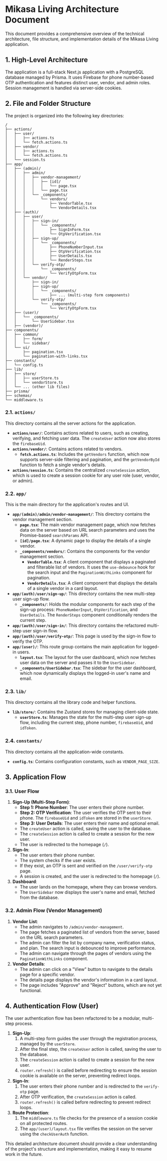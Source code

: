 # Mikasa Living Architecture Document

This document provides a comprehensive overview of the technical architecture, file structure, and implementation details of the Mikasa Living application.

## 1. High-Level Architecture

The application is a full-stack Next.js application with a PostgreSQL database managed by Prisma. It uses Firebase for phone number-based OTP authentication and features distinct user, vendor, and admin roles. Session management is handled via server-side cookies.

## 2. File and Folder Structure

The project is organized into the following key directories:

```
/
├── actions/
│   ├── user/
│   │   ├── actions.ts
│   │   └── fetch.actions.ts
│   ├── vendor/
│   │   ├── actions.ts
│   │   └── fetch.actions.ts
│   └── session.ts
├── app/
│   ├── (admin)/
│   │   ├── admin/
│   │   │   ├── vendor-management/
│   │   │   │   ├── [id]/
│   │   │   │   │   └── page.tsx
│   │   │   │   └── page.tsx
│   │   │   └── _components/
│   │   │       └── vendors/
│   │   │           ├── VendorTable.tsx
│   │   │           └── VendorDetails.tsx
│   ├── (auth)/
│   │   ├── user/
│   │   │   ├── sign-in/
│   │   │   │   └── _components/
│   │   │   │       ├── SignInForm.tsx
│   │   │   │       └── OtpVerification.tsx
│   │   │   ├── sign-up/
│   │   │   │   └── _components/
│   │   │   │       ├── PhoneNumberInput.tsx
│   │   │   │       ├── OtpVerification.tsx
│   │   │   │       ├── UserDetails.tsx
│   │   │   │       └── RenderSteps.tsx
│   │   │   └── verify-otp/
│   │   │       └── _components/
│   │   │           └── VerifyOtpForm.tsx
│   │   └── vendor/
│   │       ├── sign-in/
│   │       ├── sign-up/
│   │       │   └── _components/
│   │       │       ├── ... (multi-step form components)
│   │       └── verify-otp/
│   │           └── _components/
│   │               └── VerifyOtpForm.tsx
│   ├── (user)/
│   │   └── _components/
│   │       └── UserSidebar.tsx
│   ├── (vendor)/
├── components/
│   ├── common/
│   │   ├── form/
│   │   └── sidebar/
│   └── ui/
│       ├── pagination.tsx
│       └── pagination-with-links.tsx
├── constants/
│   └── config.ts
├── lib/
│   ├── store/
│   │   ├── userStore.ts
│   │   └── vendorStore.ts
│   └── ... (other lib files)
├── prisma/
├── schemas/
└── middleware.ts
```

### 2.1. `actions/`

This directory contains all the server actions for the application.

- **`actions/user/`**: Contains actions related to users, such as creating, verifying, and fetching user data. The `createUser` action now also stores the `firebaseUid`.
- **`actions/vendor/`**: Contains actions related to vendors.
  - **`fetch.actions.ts`**: Includes the `getVendors` function, which now supports server-side filtering and pagination, and the `getVendorById` function to fetch a single vendor's details.
- **`actions/session.ts`**: Contains the centralized `createSession` action, which is used to create a session cookie for any user role (user, vendor, or admin).

### 2.2. `app/`

This is the main directory for the application's routes and UI.

- **`app/(admin)/admin/vendor-management/`**: This directory contains the vendor management section.
  - **`page.tsx`**: The main vendor management page, which now fetches data on the server based on URL search parameters and uses the Promise-based `searchParams` API.
  - **`[id]/page.tsx`**: A dynamic page to display the details of a single vendor.
  - **`_components/vendors/`**: Contains the components for the vendor management section.
    - **`VendorTable.tsx`**: A client component that displays a paginated and filterable list of vendors. It uses the `use-debounce` hook for the search input and the `PaginationWithLinks` component for pagination.
    - **`VendorDetails.tsx`**: A client component that displays the details of a single vendor in a card layout.
- **`app/(auth)/user/sign-up/`**: This directory contains the new multi-step user sign-up flow.
  - **`_components/`**: Holds the modular components for each step of the sign-up process: `PhoneNumberInput`, `OtpVerification`, and `UserDetails`. The `RenderSteps` component conditionally renders the current step.
- **`app/(auth)/user/sign-in/`**: This directory contains the refactored multi-step user sign-in flow.
- **`app/(auth)/user/verify-otp/`**: This page is used by the sign-in flow to verify the OTP.
- **`app/(user)/`**: This route group contains the main application for logged-in users.
  - **`layout.tsx`**: The layout for the user dashboard, which now fetches user data on the server and passes it to the `UserSidebar`.
  - **`_components/UserSidebar.tsx`**: The sidebar for the user dashboard, which now dynamically displays the logged-in user's name and email.

### 2.3. `lib/`

This directory contains all the library code and helper functions.

- **`lib/store/`**: Contains the Zustand stores for managing client-side state.
  - **`userStore.ts`**: Manages the state for the multi-step user sign-up flow, including the current step, phone number, `firebaseUid`, and `idToken`.

### 2.4. `constants/`

This directory contains all the application-wide constants.

- **`config.ts`**: Contains configuration constants, such as `VENDOR_PAGE_SIZE`.

## 3. Application Flow

### 3.1. User Flow

1.  **Sign-Up (Multi-Step Form)**:
    - **Step 1: Phone Number**: The user enters their phone number.
    - **Step 2: OTP Verification**: The user verifies the OTP sent to their phone. The `firebaseUid` and `idToken` are stored in the `userStore`.
    - **Step 3: User Details**: The user enters their name and optional email.
    - The `createUser` action is called, saving the user to the database.
    - The `createSession` action is called to create a session for the new user.
    - The user is redirected to the homepage (`/`).
2.  **Sign-In**:
    - The user enters their phone number.
    - The system checks if the user exists.
    - If they exist, an OTP is sent and verified on the `/user/verify-otp` page.
    - A session is created, and the user is redirected to the homepage (`/`).
3.  **Dashboard**:
    - The user lands on the homepage, where they can browse vendors.
    - The `UserSidebar` now displays the user's name and email, fetched from the database.

### 3.2. Admin Flow (Vendor Management)

1.  **Vendor List**:
    - The admin navigates to `/admin/vendor-management`.
    - The page fetches a paginated list of vendors from the server, based on the URL search parameters.
    - The admin can filter the list by company name, verification status, and plan. The search input is debounced to improve performance.
    - The admin can navigate through the pages of vendors using the `PaginationWithLinks` component.
2.  **Vendor Details**:
    - The admin can click on a "View" button to navigate to the details page for a specific vendor.
    - The details page displays the vendor's information in a card layout.
    - The page includes "Approve" and "Reject" buttons, which are not yet functional.

## 4. Authentication Flow (User)

The user authentication flow has been refactored to be a modular, multi-step process.

1.  **Sign-Up**:
    1.  A multi-step form guides the user through the registration process, managed by the `userStore`.
    2.  After the final step, the `createUser` action is called, saving the user to the database.
    3.  The `createSession` action is called to create a session for the new user.
    4.  `router.refresh()` is called before redirecting to ensure the session cookie is available on the server, preventing redirect loops.
2.  **Sign-In**:
    1.  The user enters their phone number and is redirected to the `verify-otp` page.
    2.  After OTP verification, the `createSession` action is called.
    3.  `router.refresh()` is called before redirecting to prevent redirect loops.
3.  **Route Protection**:
    1.  The `middleware.ts` file checks for the presence of a session cookie on all protected routes.
    2.  The `app/(user)/layout.tsx` file verifies the session on the server using the `checkUserAuth` function.

This detailed architecture document should provide a clear understanding of the project's structure and implementation, making it easy to resume work in the future.
